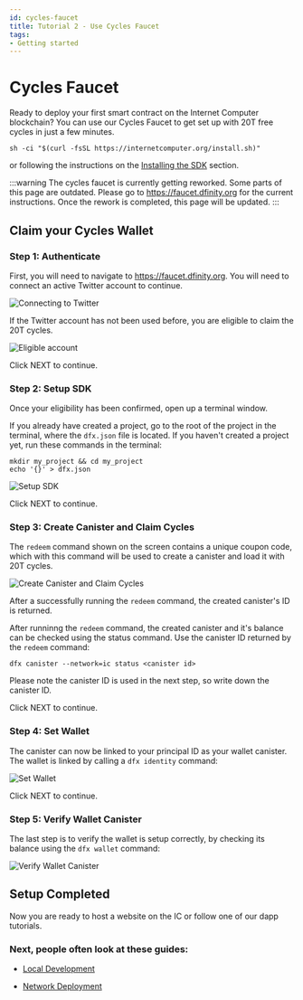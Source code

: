 ```yaml
---
id: cycles-faucet
title: Tutorial 2 - Use Cycles Faucet
tags:
- Getting started
---
```


# Cycles Faucet
Ready to deploy your first smart contract on the Internet Computer
blockchain? You can use our Cycles Faucet to get set up with 20T free
cycles in just a few minutes.

    sh -ci "$(curl -fsSL https://internetcomputer.org/install.sh)"

or following the instructions on the [Installing the SDK](../developer-docs/build/install-upgrade-remove) section.

:::warning
The cycles faucet is currently getting reworked. Some parts of this page are outdated. Please go to <https://faucet.dfinity.org> for the current instructions. Once the rework is completed, this page will be updated.
:::

## Claim your Cycles Wallet

### Step 1: Authenticate

First, you will need to navigate to <https://faucet.dfinity.org>. You
will need to connect an active Twitter account to continue.

![Connecting to Twitter](_attachments/faucet_step_1.png)

If the Twitter account has not been used before, you are eligible to claim the 20T cycles.

![Eligible account](_attachments/faucet_step_2.png)

Click NEXT to continue.

### Step 2: Setup SDK

Once your eligibility has been confirmed, open up a terminal window.

If you already have created a project, go to the root of the project in the terminal, where the `dfx.json` file is located. If you haven't created a project yet, run these commands in the terminal:

    mkdir my_project && cd my_project
    echo '{}' > dfx.json

![Setup SDK](_attachments/faucet_step_4.png)

Click NEXT to continue.

### Step 3: Create Canister and Claim Cycles

The `redeem` command shown on the screen contains a unique coupon code, which with this command will be used to create a canister and load it with 20T cycles. 

![Create Canister and Claim Cycles](_attachments/faucet_step_5.png)

After a successfully running the `redeem` command, the created canister's ID is returned. 

After runninng the `redeem` command, the created canister and it's balance can be checked using the status command. Use the canister ID returned by the `redeem` command:

    dfx canister --network=ic status <canister id>

Please note the canister ID is used in the next step, so write down the canister ID. 

Click NEXT to continue.

### Step 4: Set Wallet

The canister can now be linked to your principal ID as your wallet canister. The wallet is linked by calling a `dfx identity` command:

![Set Wallet](_attachments/faucet_step_6.png)

Click NEXT to continue.

### Step 5: Verify Wallet Canister

The last step is to verify the wallet is setup correctly, by checking its balance using the `dfx wallet` command:

![Verify Wallet Canister](_attachments/faucet_step_7.png)

## Setup Completed

Now you are ready to host a website on the IC or follow one of our dapp tutorials.

### Next, people often look at these guides:

-   [Local Development](./local-quickstart)

-   [Network Deployment](./network-quickstart)
